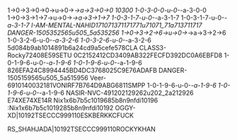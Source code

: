 1→0→3→0→0→u→0→_→a→3→0→0
10300
1-0-3-0-0-u-0-_-a-3-0-0
1→0→3→1→7→u→0→_→a→3→1→7
1-0-3-1-7-u-0-_-a-3-1-7
1-0-3-1-7-u-0-_-a-3-1-7
I-AM-MENTAL-NAHID171071371171771u71071_71a713711717
DANGER-1505352565u505_5a535256
1→0→3→2→6→u→0→_→a→3→2→6
1-0-3-2-6-u-0-_-a-3-2-6
1-0-3-2-6-u-0-_-a-3-2-6
5d084b9ab1014891b6a24cd9a5cefe578CLA
CLASS3-Rocky72408E59SETU
0C2152412CD3409AB322FECFD392DC0A6EBFD8
1-0-1-9-6-u-0-_-a-1-9-6
1-0-1-9-6-u-0-_-a-1-9-6
826EFA24C8994445BD4DC3768025C9E76ADAFB
DANGER-1505159565u505_5a515956
Veer-6910140032181VONIRF7B764D9ABG6811SMPP
1-0-1-9-6-u-0-_-a-1-9-6
1-0-1-9-6-u-0-_-a-1-9-6
NASIR-NVC-491202129262u202_2a212926
E74XE74XE14R
Nix1x6b7b5c1019685b8n9nfdi10196
:Nix1x6b7b5c1019285b8n9nfdi10192
OGGY-XD|10192TSECCC999110ESKBERKKCFUCK

RS_SHAHJADA|10192TSECCC999110ROCKYKHAN

